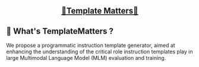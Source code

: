 <h2 align="center"> <a href="">🤗Template Matters🤗</a></h2>


## 🌟 What's TemplateMatters ?
We propose a programmatic instruction template generator, aimed at enhancing the understanding of the critical role instruction templates play in large Multimodal Language Model (MLM) evaluation and training.
